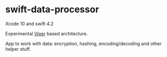 # swift-data-processor
Xcode 10 and swift 4.2

Experimental [Viper](https://github.com/strongself/The-Book-of-VIPER) based architecture.

App to work with data: encryption, hashing, encoding/decoding and other helper stuff.
